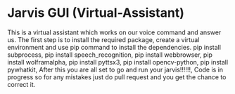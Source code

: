 # Jarvis GUI (Virtual-Assistant)
This is a virtual assistant which works on our voice command and answer us.
The first step is to install the required package, create a virtual  environment and use pip command to install the dependencies.
pip install subprocess,
pip install speech_recognition,
pip install  webbrowser,
pip install wolframalpha,
pip install pyttsx3,
pip install opencv-python,
pip install pywhatkit,
After this you are all set to go and run your jarvis!!!!!!, Code is in progress so for any mistakes just do pull request and you get the chance to correct it.
